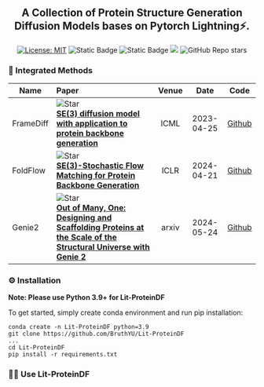 <div align="center">


## A Collection of Protein Structure Generation Diffusion Models bases on Pytorch Lightning⚡.


[![License: MIT](https://img.shields.io/badge/License-MIT-red.svg)](https://opensource.org/licenses/MIT)
![Static Badge](https://img.shields.io/badge/Pytorch-Lightning-yellow)
![Static Badge](https://img.shields.io/badge/Config-Hydra-blue)
![](https://img.shields.io/badge/PRs-Welcome-green)
![GitHub Repo stars](https://img.shields.io/github/stars/BruthYU/Lit-ProteinDF?style=social)
</div>

### 🌟 Integrated Methods
| **Name**  | **Paper**                                                                                                                                                                                                                                            | **Venue** |  **Date**  |                                                  **Code**                                                   |
|-----------|:-----------------------------------------------------------------------------------------------------------------------------------------------------------------------------------------------------------------------------------------------------|:---------:|:----------:|:-----------------------------------------------------------------------------------------------------------:|
| FrameDiff | ![Star](https://img.shields.io/github/stars/jasonkyuyim/se3_diffusion?style=social) <br> [**SE(3) diffusion model with application to protein backbone generation**](https://openreview.net/forum?id=m8OUBymxwv) <br>                                          |   ICML    | 2023-04-25 |                           [Github](https://github.com/jasonkyuyim/se3_diffusion)                            |
| FoldFlow  | ![Star](https://img.shields.io/github/stars/DreamFold/FoldFlow?style=social&label=Star) <br> [**SE(3)-Stochastic Flow Matching for Protein Backbone Generation**](https://openreview.net/forum?id=kJFIH23hXb) <br>                                             |   ICLR    | 2024-04-21 |                               [Github](https://github.com/DreamFold/FoldFlow)                               | 
| Genie2    | ![Star](https://img.shields.io/github/stars/aqlaboratory/genie2?style=social&label=Star) <br> [**Out of Many, One: Designing and Scaffolding Proteins at the Scale of the Structural Universe with Genie 2**](https://arxiv.org/abs/2405.15489) <br> |   arxiv   | 2024-05-24 |                               [Github](https://github.com/aqlaboratory/genie2)                               |

### ⚙️ Installation

**Note: Please use Python 3.9+ for Lit-ProteinDF**

To get started, simply create conda environment and run pip installation:

```shell
conda create -n Lit-ProteinDF python=3.9
git clone https://github.com/BruthYU/Lit-ProteinDF
...
cd Lit-ProteinDF
pip install -r requirements.txt
```


### 👨‍💻 Use Lit-ProteinDF